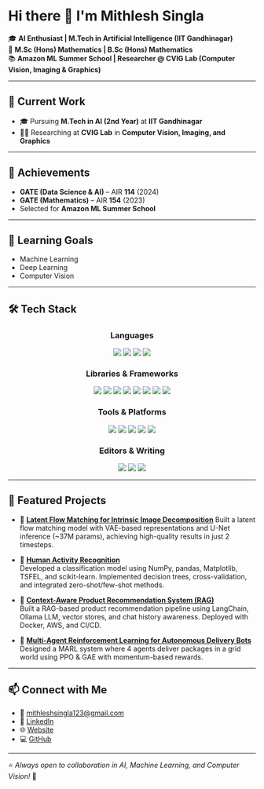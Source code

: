 # Hi there 👋 I'm Mithlesh Singla  

🎓 **AI Enthusiast | M.Tech in Artificial Intelligence (IIT Gandhinagar)**  
📘 **M.Sc (Hons) Mathematics | B.Sc (Hons) Mathematics**  
📚 **Amazon ML Summer School | Researcher @ CVIG Lab (Computer Vision, Imaging & Graphics)**  

---

## 🔭 Current Work  
- 🎓 Pursuing **M.Tech in AI (2nd Year)** at **IIT Gandhinagar**  
- 🧑‍🔬 Researching at **CVIG Lab** in **Computer Vision, Imaging, and Graphics**  

---

## 📜 Achievements  
- **GATE (Data Science & AI)** – AIR **114** (2024)  
- **GATE (Mathematics)** – AIR **154** (2023)  
- Selected for **Amazon ML Summer School**  

---

## 🌱 Learning Goals  
- Machine Learning  
- Deep Learning  
- Computer Vision  

---
## 🛠️ Tech Stack  

<h3 align="center">Languages</h3>
<p align="center">
  <img src="https://img.shields.io/badge/python-3670A0?style=for-the-badge&logo=python&logoColor=ffdd54" />
  <img src="https://img.shields.io/badge/c-%2300599C.svg?style=for-the-badge&logo=c&logoColor=white" />
  <img src="https://img.shields.io/badge/matlab-%23e16737.svg?style=for-the-badge&logo=matlab&logoColor=white" />
  <img src="https://img.shields.io/badge/fortran-%238B008B.svg?style=for-the-badge&logo=fortran&logoColor=white" />
</p>

<h3 align="center">Libraries & Frameworks</h3>
<p align="center">
  <img src="https://img.shields.io/badge/numpy-%23013243.svg?style=for-the-badge&logo=numpy&logoColor=white" />
  <img src="https://img.shields.io/badge/pandas-%23150458.svg?style=for-the-badge&logo=pandas&logoColor=white" />
  <img src="https://img.shields.io/badge/Matplotlib-%23ffffff.svg?style=for-the-badge&logo=Matplotlib&logoColor=black" />
  <img src="https://img.shields.io/badge/scikit--learn-%23F7931E.svg?style=for-the-badge&logo=scikit-learn&logoColor=white" />
  <img src="https://img.shields.io/badge/opencv-%23white.svg?style=for-the-badge&logo=opencv&logoColor=white" />
  <img src="https://img.shields.io/badge/TensorFlow-%23FF6F00.svg?style=for-the-badge&logo=TensorFlow&logoColor=white" />
  <img src="https://img.shields.io/badge/PyTorch-%23EE4C2C.svg?style=for-the-badge&logo=PyTorch&logoColor=white" />
  <img src="https://img.shields.io/badge/LangChain-%2300A67E.svg?style=for-the-badge&logo=chainlink&logoColor=white" />
</p>

<h3 align="center">Tools & Platforms</h3>
<p align="center">
  <img src="https://img.shields.io/badge/git-%23F05033.svg?style=for-the-badge&logo=git&logoColor=white" />
  <img src="https://img.shields.io/badge/github-%23121011.svg?style=for-the-badge&logo=github&logoColor=white" />
  <img src="https://img.shields.io/badge/docker-%230db7ed.svg?style=for-the-badge&logo=docker&logoColor=white" />
  <img src="https://img.shields.io/badge/AWS-%23FF9900.svg?style=for-the-badge&logo=amazon-aws&logoColor=white" />
  <img src="https://img.shields.io/badge/mysql-%234479A1.svg?style=for-the-badge&logo=mysql&logoColor=white" />
</p>

<h3 align="center">Editors & Writing</h3>
<p align="center">
  <img src="https://img.shields.io/badge/jupyter-%23FA0F00.svg?style=for-the-badge&logo=jupyter&logoColor=white" />
  <img src="https://img.shields.io/badge/Visual%20Studio%20Code-0078d7.svg?style=for-the-badge&logo=visual-studio-code&logoColor=white" />
  <img src="https://img.shields.io/badge/latex-%23008080.svg?style=for-the-badge&logo=latex&logoColor=white" />
</p>

---

## 📌 Featured Projects  
- 🚀 **[Latent Flow Matching for Intrinsic Image Decomposition](https://github.com/mithleshsingla/image_to_albedo_shading/tree/main)**
   Built a latent flow matching model with VAE-based representations and U-Net inference (~37M params), achieving high-quality results in just 2 timesteps.
  
- 🏃 **[Human Activity Recognition](https://github.com/mithleshsingla/uci)**  
   Developed a classification model using NumPy, pandas, Matplotlib, TSFEL, and scikit-learn. Implemented decision trees, cross-validation, and integrated zero-shot/few-shot methods.  

- 🛒 **[Context-Aware Product Recommendation System (RAG)](https://github.com/mithleshsingla/RAG_based-product_reiview)**  
   Built a RAG-based product recommendation pipeline using LangChain, Ollama LLM, vector stores, and chat history awareness. Deployed with Docker, AWS, and CI/CD.  

- 🤖 **[Multi-Agent Reinforcement Learning for Autonomous Delivery Bots](https://github.com/mithleshsingla/Multi_agent_rl)**  
   Designed a MARL system where 4 agents deliver packages in a grid world using PPO & GAE with momentum-based rewards.  

---


## 📫 Connect with Me  
- 📧 [mithleshsingla123@gmail.com](mailto:mithleshsingla123@gmail.com)  
- 🔗 [LinkedIn](https://www.linkedin.com/in/mithlesh-singla-a7143a306/)  
- 🌐 [Website](https://mithleshsingla.github.io/)  
- 💻 [GitHub](https://github.com/mithleshsingla)  

---
⭐️ *Always open to collaboration in AI, Machine Learning, and Computer Vision!* 🚀
